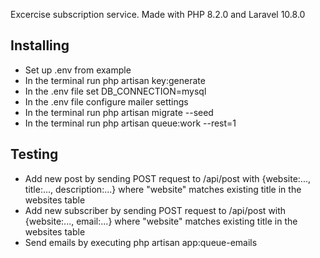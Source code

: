Excercise subscription service. Made with PHP 8.2.0 and Laravel 10.8.0

## Installing

- Set up .env from example
- In the terminal run php artisan key:generate
- In the .env file set DB_CONNECTION=mysql
- In the .env file configure mailer settings
- In the terminal run php artisan migrate --seed
- In the terminal run php artisan queue:work --rest=1

## Testing

- Add new post by sending POST request to /api/post with {website:..., title:..., description:...} where "website" matches existing title in the websites table
- Add new subscriber by sending POST request to /api/post with {website:..., email:...} where "website" matches existing title in the websites table
- Send emails by executing php artisan app:queue-emails
